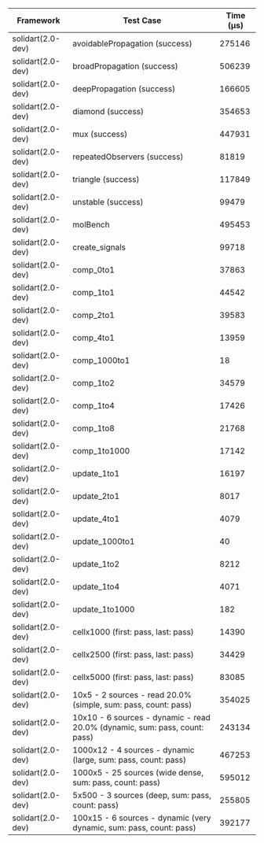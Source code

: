 | Framework | Test Case | Time (μs) |
| --- | --- | --- |
| solidart(2.0-dev) | avoidablePropagation (success) | 275146 |
| solidart(2.0-dev) | broadPropagation (success) | 506239 |
| solidart(2.0-dev) | deepPropagation (success) | 166605 |
| solidart(2.0-dev) | diamond (success) | 354653 |
| solidart(2.0-dev) | mux (success) | 447931 |
| solidart(2.0-dev) | repeatedObservers (success) | 81819 |
| solidart(2.0-dev) | triangle (success) | 117849 |
| solidart(2.0-dev) | unstable (success) | 99479 |
| solidart(2.0-dev) | molBench | 495453 |
| solidart(2.0-dev) | create_signals | 99718 |
| solidart(2.0-dev) | comp_0to1 | 37863 |
| solidart(2.0-dev) | comp_1to1 | 44542 |
| solidart(2.0-dev) | comp_2to1 | 39583 |
| solidart(2.0-dev) | comp_4to1 | 13959 |
| solidart(2.0-dev) | comp_1000to1 | 18 |
| solidart(2.0-dev) | comp_1to2 | 34579 |
| solidart(2.0-dev) | comp_1to4 | 17426 |
| solidart(2.0-dev) | comp_1to8 | 21768 |
| solidart(2.0-dev) | comp_1to1000 | 17142 |
| solidart(2.0-dev) | update_1to1 | 16197 |
| solidart(2.0-dev) | update_2to1 | 8017 |
| solidart(2.0-dev) | update_4to1 | 4079 |
| solidart(2.0-dev) | update_1000to1 | 40 |
| solidart(2.0-dev) | update_1to2 | 8212 |
| solidart(2.0-dev) | update_1to4 | 4071 |
| solidart(2.0-dev) | update_1to1000 | 182 |
| solidart(2.0-dev) | cellx1000 (first: pass, last: pass) | 14390 |
| solidart(2.0-dev) | cellx2500 (first: pass, last: pass) | 34429 |
| solidart(2.0-dev) | cellx5000 (first: pass, last: pass) | 83085 |
| solidart(2.0-dev) | 10x5 - 2 sources - read 20.0% (simple, sum: pass, count: pass) | 354025 |
| solidart(2.0-dev) | 10x10 - 6 sources - dynamic - read 20.0% (dynamic, sum: pass, count: pass) | 243134 |
| solidart(2.0-dev) | 1000x12 - 4 sources - dynamic (large, sum: pass, count: pass) | 467253 |
| solidart(2.0-dev) | 1000x5 - 25 sources (wide dense, sum: pass, count: pass) | 595012 |
| solidart(2.0-dev) | 5x500 - 3 sources (deep, sum: pass, count: pass) | 255805 |
| solidart(2.0-dev) | 100x15 - 6 sources - dynamic (very dynamic, sum: pass, count: pass) | 392177 |
